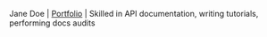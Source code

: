 Jane Doe | [Portfolio](https://janedoe.example.com) | Skilled in API documentation, writing tutorials, performing docs audits

